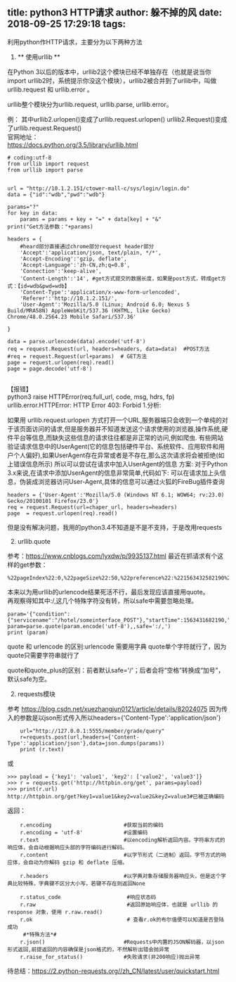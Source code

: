 title: python3 HTTP请求
author: 躲不掉的风
date: 2018-09-25 17:29:18
tags:
---
利用python作HTTP请求，主要分为以下两种方法

1. ** 使用urllib  **

  在Python 3以后的版本中，urllib2这个模块已经不单独存在（也就是说当你import urllib2时，系统提示你没这个模块），urllib2被合并到了urllib中，叫做urllib.request 和 urllib.error 。

  urllib整个模块分为urllib.request, urllib.parse, urllib.error。

  例： 
  其中urllib2.urlopen()变成了urllib.request.urlopen() 
  urllib2.Request()变成了urllib.request.Request()  
  官网地址：  
  https://docs.python.org/3.5/library/urllib.html
 
 
  ```     
  # coding:utf-8
  from urllib import request
  from urllib import parse


  url = "http://10.1.2.151/ctower-mall-c/sys/login/login.do"
  data = {"id":"wdb","pwd":"wdb"}

  params="?"
  for key in data:
      params = params + key + "=" + data[key] + "&"
  print("Get方法参数："+params)

  headers = {
      #heard部分直接通过chrome部分request header部分
      'Accept':'application/json, text/plain, */*',
      'Accept-Encoding':'gzip, deflate',
      'Accept-Language':'zh-CN,zh;q=0.8',
      'Connection':'keep-alive',
      'Content-Length':'14', #get方式提交的数据长度，如果是post方式，转成get方式：【id=wdb&pwd=wdb】
      'Content-Type':'application/x-www-form-urlencoded',
      'Referer':'http://10.1.2.151/',
      'User-Agent':'Mozilla/5.0 (Linux; Android 6.0; Nexus 5 Build/MRA58N) AppleWebKit/537.36 (KHTML, like Gecko) Chrome/48.0.2564.23 Mobile Safari/537.36'

  }

  data = parse.urlencode(data).encode('utf-8')
  req = request.Request(url, headers=headers, data=data)  #POST方法
  #req = request.Request(url+params)  # GET方法
  page = request.urlopen(req).read()
  page = page.decode('utf-8')


  ```
  【报错】  
  python3 raise HTTPError(req.full_url, code, msg, hdrs, fp) urllib.error.HTTPError: HTTP Error 403: Forbid
  1.分析:

  如果用 urllib.request.urlopen 方式打开一个URL,服务器端只会收到一个单纯的对于该页面访问的请求,但是服务器并不知道发送这个请求使用的浏览器,操作系统,硬件平台等信息,而缺失这些信息的请求往往都是非正常的访问,例如爬虫.
  有些网站验证请求信息中的UserAgent(它的信息包括硬件平台、系统软件、应用软件和用户个人偏好),如果UserAgent存在异常或者是不存在,那么这次请求将会被拒绝(如上错误信息所示)
  所以可以尝试在请求中加入UserAgent的信息
  方案:
  对于Python 3.x来说,在请求中添加UserAgent的信息非常简单,代码如下:
  可以在请求加上头信息，伪装成浏览器访问User-Agent,具体的信息可以通过火狐的FireBug插件查询  
  ```
  headers = {'User-Agent':'Mozilla/5.0 (Windows NT 6.1; WOW64; rv:23.0) Gecko/20100101 Firefox/23.0'}  
  req = request.Request(url=chaper_url, headers=headers)  
  page  = request.urlopen(req).read() 
  ```
   但是没有解决问题，我用的python3.4不知道是不是不支持，于是改用requests
  
2.  urllib.quote  

参考：https://www.cnblogs.com/lyxdw/p/9935137.html
最近在抓请求有个这样的get参数：
```
%22pageIndex%22:0,%22pageSize%22:50,%22preference%22:%221563432582190%22,%22from%22:0%7D
```
本来以为用urllib的urlencode结果死活不行，最后发现应该直接用quote。   
再观察得知其中:/,这几个特殊字符没有转，所以safe中需要忽略处理。

```
param='{"condition":{"servicename":"/hotel/someinterface_POST"},"startTime":1563431682190,"endTime":1563432582190,"pageIndex":0,"pageSize":50,"preference":"1563432582190","from":0})'
param=parse.quote(param.encode('utf-8'),,safe=':/,')
print (param)

```
quote 和 urlencode 的区别:urlencode 需要用字典  quote单个字符就行了，因为quote只需要字符串就行了    

quote和quote_plus的区别：前者默认safe='/'；后者会将“空格”转换成“加号”，默认safe为空。

2. requests模块 

  参考
  https://blog.csdn.net/xuezhangjun0121/article/details/82024075
  因为传入的参数是以json形式传入所以headers={'Content-Type':'application/json'}
  ```
      url="http://127.0.0.1:5555/member/grade/query"
      r=requests.post(url,headers={'Content-Type':'application/json'},data=json.dumps(params))
      print (r.text)

  ```
或

  ```
  >>> payload = {'key1': 'value1', 'key2': ['value2', 'value3']}
  >>> r = requests.get('http://httpbin.org/get', params=payload)
  >>> print(r.url)
  http://httpbin.org/get?key1=value1&key2=value2&key2=value3#已被正确编码
  ```
返回：   
```
    r.encoding                       #获取当前的编码
    r.encoding = 'utf-8'             #设置编码
    r.text                           #以encoding解析返回内容。字符串方式的响应体，会自动根据响应头部的字符编码进行解码。
    r.content                        #以字节形式（二进制）返回。字节方式的响应体，会自动为你解码 gzip 和 deflate 压缩。

    r.headers                        #以字典对象存储服务器响应头，但是这个字典比较特殊，字典键不区分大小写，若键不存在则返回None

    r.status_code                     #响应状态码
    r.raw                             #返回原始响应体，也就是 urllib 的 response 对象，使用 r.raw.read()   
    r.ok                              # 查看r.ok的布尔值便可以知道是否登陆成功
     #*特殊方法*#
    r.json()                         #Requests中内置的JSON解码器，以json形式返回,前提返回的内容确保是json格式的，不然解析出错会抛异常
    r.raise_for_status()             #失败请求(非200响应)抛出异常
  ```
待总结：https://2.python-requests.org//zh_CN/latest/user/quickstart.html